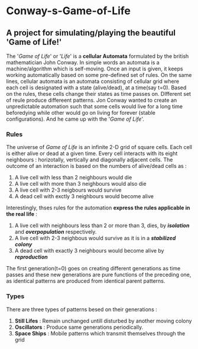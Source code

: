 # Conway-s-Game-of-Life
## A project for simulating/playing the beautiful 'Game of Life!'


The '*Game of Life*' or '*Life*' is a **cellular Automata** formulated by the british mathematician John Conway. In simple words an automata is a machine/algorithm which 
is self-moving. Once an input is given, it keeps working automatically based on some pre-defined set of rules. On the same lines, cellular automata is an automata 
consisting of cellular grid where each cell is designated with a state (alive/dead), at a time(say t=0). Based on the rules, these cells change their states as 
time passes on. DIfferent set of reule produce differeent patterns. Jon Conway wanted to create an unpredictable automation such that some cells would live for a 
long time beforedying while other would go on living for forever (stable configurations). And he came up with the '*Game of Life*'.

### Rules
The universe of *Game of Life* is an infinite 2-D grid of square cells. Each cell is either alive or dead at a given time. Every cell interacts with its eight neighbours :
horizotally, vertically and diagonally adjacent cells. The outcome of an interaction is based on the numbers of alive/dead cells as :

1. A live cell with less than 2 neighbours would die
2. A live cell with more than 3 neighbours would also die
3. A live cell with 2-3 neigbours would survive
4. A dead cell with exctly 3 neighbours would become alive

Interestingly, thses rules for the automation **express the rules applicable in the real life** :

1. A live cell with neighbours less than 2 or more than 3, dies, by ***isolation*** and ***overpopulation*** respectively.
2. A live cell with 2-3 neighbous would survive as it is in a ***stabilized colony***
3. A dead cell with exactly 3 neighbours would become alive by ***reproduction***

The first generation(t=0) goes on creating different generations as time passes and these new generations are pure functions of the preceding one, as identical patterns
are produced from identical parent patterns. 

### Types
There are three types of patterns besed on their generations :
1. **Still Lifes** :  Remain unchanged untill disturbed by another moving colony
2. **Oscillators** :  Produce same generations periodically.
3. **Space Ships** :  Mobile patterns which transmit themselves through the grid
